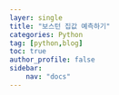 ```yaml
---
layer: single
title: "보스턴 집값 예측하기"
categories: Python
tag: [python,blog]
toc: true
author_profile: false
sidebar: 
    nav: "docs"
---
```



